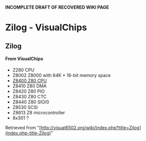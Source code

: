 **INCOMPLETE DRAFT OF RECOVERED WIKI PAGE**

# Zilog - VisualChips

## Zilog

#### From VisualChips

- Z280 CPU
- Z8002 Z8000 with 64K * 16-bit memory space
- [Z8400 Z80 CPU](index.php-title-Z8400)
- Z8410 Z80 DMA
- Z8420 Z80 PIO
- Z8430 Z80 CTC
- Z8440 Z80 SIO/0
- Z8530 SCSI
- Z8613 Z8 microcontroller
- 8x301 ?

Retrieved from "[http://visual6502.org/wiki/index.php?title=Zilog](index.php-title-Zilog)"

